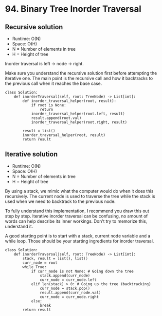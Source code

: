 # 94. Binary Tree Inorder Traversal

## Recursive solution
- Runtime: O(N)
- Space: O(H)
- N = Number of elements in tree
- H = Height of tree

Inorder traversal is left -> node -> right.

Make sure you understand the recursive solution first before attempting the iterative one.
The main point is the recursive call and how it backtracks to the previous call when it reaches the base case.

```
class Solution:
    def inorderTraversal(self, root: TreeNode) -> List[int]:
        def inorder_traversal_helper(root, result):
            if root is None:
                return
            inorder_traversal_helper(root.left, result)
            result.append(root.val)
            inorder_traversal_helper(root.right, result)
            
        result = list()
        inorder_traversal_helper(root, result)
        return result
```

## Iterative solution
- Runtime: O(N)
- Space: O(H)
- N = Number of elements in tree
- H = Height of tree

By using a stack, we mimic what the computer would do when it does this recursively.
The current node is used to traverse the tree while the stack is used when we need to backtrack to the previous node.

To fully understand this implementation, I recommend you draw this out step by step.
Iterative inorder traversal can be confusing, no amount of words can help describe its inner workings.
Don't try to memorize this, understand it.

A good starting point is to start with a stack, current node variable and a while loop.
Those should be your starting ingredients for inorder traversal.

```
class Solution:
    def inorderTraversal(self, root: TreeNode) -> List[int]:
        stack, result = list(), list()
        curr_node = root
        while True:
            if curr_node is not None: # Going down the tree
                stack.append(curr_node)
                curr_node = curr_node.left
            elif len(stack) > 0: # Going up the tree (backtracking)
                curr_node = stack.pop()
                result.append(curr_node.val)
                curr_node = curr_node.right
            else:
                break
        return result
```
